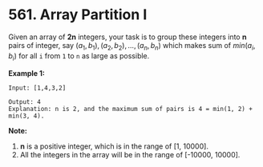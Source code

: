 # 561. Array Partition I

Given an array of **2n** integers, your task is to group these integers into **n** pairs of integer, say $(a_1,b_1),(a_2,b_2),\ldots,(a_n,b_n)$ which makes sum of $min(a_i,b_i)$ for all `i` from `1` to `n` as large as possible.

**Example 1:**

```()
Input: [1,4,3,2]

Output: 4
Explanation: n is 2, and the maximum sum of pairs is 4 = min(1, 2) + min(3, 4).
```

**Note:**

1. **n** is a positive integer, which is in the range of [1, 10000].
2. All the integers in the array will be in the range of [-10000, 10000].
